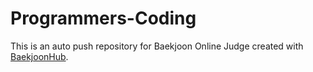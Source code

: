 # Programmers-Coding
This is an auto push repository for Baekjoon Online Judge created with [BaekjoonHub](https://github.com/BaekjoonHub/BaekjoonHub).
